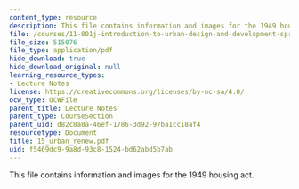 ```yaml
---
content_type: resource
description: This file contains information and images for the 1949 housing act.
file: /courses/11-001j-introduction-to-urban-design-and-development-spring-2006/f5469dc99a8d93c81524bd62abd5b7ab_15_urban_renew.pdf
file_size: 515076
file_type: application/pdf
hide_download: true
hide_download_original: null
learning_resource_types:
- Lecture Notes
license: https://creativecommons.org/licenses/by-nc-sa/4.0/
ocw_type: OCWFile
parent_title: Lecture Notes
parent_type: CourseSection
parent_uid: d82c8a8a-46ef-1786-3d92-97ba1cc18af4
resourcetype: Document
title: 15_urban_renew.pdf
uid: f5469dc9-9a8d-93c8-1524-bd62abd5b7ab
---
```

This file contains information and images for the 1949 housing act.